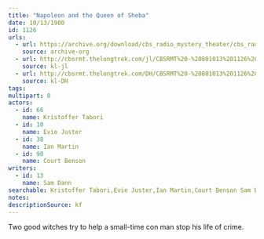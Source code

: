 ```yaml
---
title: "Napoleon and the Queen of Sheba"
date: 10/13/1980
id: 1126
urls: 
  - url: https://archive.org/download/cbs_radio_mystery_theater/cbs_radio_mystery_theater-1101-1150.zip/cbs_radio_mystery_theater-1101-1150%2Fcbsrmt_1126_napoleon_and_the_queen_of_sheba.mp3
    source: archive-org
  - url: http://cbsrmt.thelongtrek.com/jl/CBSRMT%20-%20801013%201126%20Napoleon%20And%20The%20Queen%20Of%20Sheba_jl.mp3
    source: kl-jl
  - url: http://cbsrmt.thelongtrek.com/DH/CBSRMT%20-%20801013%201126%20Napoleon%20and%20the%20Queen%20of%20Sheba_dh.mp3
    source: kl-DH
tags: 
multipart: 0
actors:  
  - id: 66
    name: Kristoffer Tabori  
  - id: 10
    name: Evie Juster  
  - id: 38
    name: Ian Martin  
  - id: 90
    name: Court Benson
writers:  
  - id: 13
    name: Sam Dann
searchable: Kristoffer Tabori,Evie Juster,Ian Martin,Court Benson Sam Dann
notes: 
descriptionSource: kf
---
```

Two good witches try to help a small-time con man stop his life of crime.